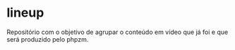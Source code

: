 # lineup
Repositório com o objetivo de agrupar o conteúdo em vídeo que já foi e que será produzido pelo phpzm.
